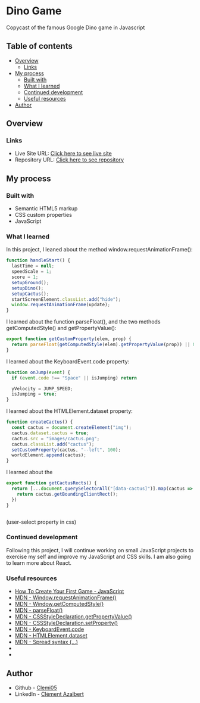 # Dino Game

Copycast of the famous Google Dino game in Javascript

## Table of contents

- [Overview](#overview)
  - [Links](#links)
- [My process](#my-process)
  - [Built with](#built-with)
  - [What I learned](#what-i-learned)
  - [Continued development](#continued-development)
  - [Useful resources](#useful-resources)
- [Author](#author)

## Overview

### Links

- Live Site URL: [Click here to see live site](https://clemi05.github.io/dino-game)
- Repository URL: [Click here to see repository](https://github.com/Clemi05/dino-game)

## My process

### Built with

- Semantic HTML5 markup
- CSS custom properties
- JavaScript

### What I learned

In this project, I leaned about the method window.requestAnimationFrame():

```js
function handleStart() {
  lastTime = null;
  speedScale = 1;
  score = 1;
  setupGround();
  setupDino();
  setupCactus();
  startScreenElement.classList.add("hide");
  window.requestAnimationFrame(update);
}
```
I learned about the function parseFloat(), and the two methods getComputedStyle() and getPropertyValue():

```js
export function getCustomProperty(elem, prop) {
  return parseFloat(getComputedStyle(elem).getPropertyValue(prop)) || 0
}
```

I learned about the KeyboardEvent.code property:

```js
function onJump(event) {
  if (event.code !== "Space" || isJumping) return

  yVelocity = JUMP_SPEED;
  isJumping = true;
}
```

I learned about the HTMLElement.dataset property:

```js
function createCactus() {
  const cactus = document.createElement("img");
  cactus.dataset.cactus = true;
  cactus.src = "images/cactus.png";
  cactus.classList.add("cactus");
  setCustomProperty(cactus, "--left", 100);
  worldElement.append(cactus);
}
```
I learned about the

```js
export function getCactusRects() {
  return [...document.querySelectorAll("[data-cactus]")].map(cactus => {
    return cactus.getBoundingClientRect();
  })
}
```

```js

```

(user-select property in css)

### Continued development

Following this project, I will continue working on small JavaScript projects to exercise my self and improve my JavaScript and CSS skills. I am also going to learn more about React.

### Useful resources

- [How To Create Your First Game - JavaScript](https://www.youtube.com/watch?v=47eXVRJKdkU)
- [MDN - Window.requestAnimationFrame()](https://developer.mozilla.org/en-US/docs/Web/API/window/requestAnimationFrame)
- [MDN - Window.getComputedStyle()](https://developer.mozilla.org/en-US/docs/Web/API/Window/getComputedStyle)
- [MDN - parseFloat()](https://developer.mozilla.org/en-US/docs/Web/JavaScript/Reference/Global_Objects/parseFloat)
- [MDN - CSSStyleDeclaration.getPropertyValue()](https://developer.mozilla.org/en-US/docs/Web/API/CSSStyleDeclaration/getPropertyValue)
- [MDN - CSSStyleDeclaration.setProperty()](https://developer.mozilla.org/en-US/docs/Web/API/CSSStyleDeclaration/setProperty)
- [MDN - KeyboardEvent.code](https://developer.mozilla.org/en-US/docs/Web/API/KeyboardEvent/code)
- [MDN - HTMLElement.dataset](https://developer.mozilla.org/en-US/docs/Web/API/HTMLElement/dataset)
- [MDN - Spread syntax (...)]()
- []()
- []()


## Author

- Github - [Clemi05](https://github.com/Clemi05)
- LinkedIn - [Clément Azalbert](https://www.linkedin.com/in/clement-azalbert/)
